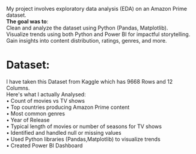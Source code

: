 My project involves exploratory data analysis (EDA) on an Amazon Prime dataset.  
**The goal was to**:  
Clean and analyze the dataset using Python (Pandas, Matplotlib).  
Visualize trends using both Python and Power BI for impactful storytelling.  
Gain insights into content distribution, ratings, genres, and more.  

# Dataset:  
I have taken this Dataset from Kaggle which has 9668 Rows and 12 Columns.  
Here's what I actually Analysed:  
• Count of movies vs TV shows  
• Top countries producing Amazon Prime content  
• Most common genres  
• Year of Release  
• Typical length of movies or number of seasons for TV shows  
• Identified and handled null or missing values  
• Used Python libraries (Pandas,Matplotlib) to visualize trends  
• Created Power BI Dashboard   

